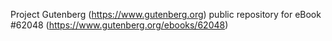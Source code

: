 Project Gutenberg (https://www.gutenberg.org) public repository for eBook #62048 (https://www.gutenberg.org/ebooks/62048)
